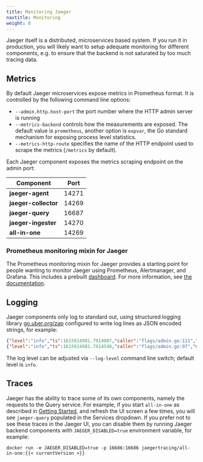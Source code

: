 ```yaml
---
title: Monitoring Jaeger
navtitle: Monitoring
weight: 8
---
```


Jaeger itself is a distributed, microservices based system. If you run it in production, you will likely want to setup adequate monitoring for different components, e.g. to ensure that the backend is not saturated by too much tracing data.

## Metrics

By default Jaeger microservices expose metrics in Prometheus format. It is controlled by the following command line options:

* `--admin.http.host-port` the port number where the HTTP admin server is running
* `--metrics-backend` controls how the measurements are exposed. The default value is `prometheus`, another option is `expvar`, the Go standard mechanism for exposing process level statistics.
* `--metrics-http-route` specifies the name of the HTTP endpoint used to scrape the metrics (`/metrics` by default).

Each Jaeger component exposes the metrics scraping endpoint on the admin port:

Component             | Port
--------------------- | ---
**jaeger-agent**      | 14271
**jaeger-collector**  | 14269
**jaeger-query**      | 16687
**jaeger-ingester**   | 14270
**all-in-one**        | 14269

### Prometheus monitoring mixin for Jaeger

The Prometheus monitoring mixin for Jaeger provides a starting point for people wanting to monitor Jaeger using Prometheus, Alertmanager, and Grafana. This includes a prebuilt [dashboard](https://github.com/jaegertracing/jaeger/blob/v1.44.0/monitoring/jaeger-mixin/dashboard-for-grafana.json). For more information, see [the documentation](https://github.com/jaegertracing/jaeger/tree/master/monitoring/jaeger-mixin).

## Logging

Jaeger components only log to standard out, using structured logging library [go.uber.org/zap](https://github.com/uber-go/zap) configured to write log lines as JSON encoded strings, for example:

```json
{"level":"info","ts":1615914981.7914007,"caller":"flags/admin.go:111","msg":"Starting admin HTTP server","http-addr":":14269"}
{"level":"info","ts":1615914981.7914548,"caller":"flags/admin.go:97","msg":"Admin server started","http.host-port":"[::]:14269","health-status":"unavailable"}
```

The log level can be adjusted via `--log-level` command line switch; default level is `info`.

## Traces

Jaeger has the ability to trace some of its own components, namely the requests to the Query service. For example, if you start `all-in-one` as described in [Getting Started](../getting-started), and refresh the UI screen a few times, you will see `jaeger-query` populated in the Services dropdown. If you prefer not to see these traces in the Jaeger UI, you can disable them by running Jaeger backend components with `JAEGER_DISABLED=true` environment variable, for example:

```
docker run -e JAEGER_DISABLED=true -p 16686:16686 jaegertracing/all-in-one:{{< currentVersion >}}
```
